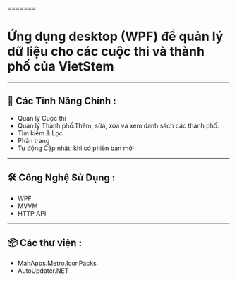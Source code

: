 =======
# Ứng dụng desktop (WPF) để quản lý dữ liệu cho các cuộc thi và thành phố của VietStem
-----------------------------------------------------------------

## 🚀 Các Tính Năng Chính :

- Quản lý Cuộc thi
- Quản lý Thành phố:Thêm, sửa, xóa và xem danh sách các thành phố.
- Tìm kiếm & Lọc
- Phân trang 
- Tự động Cập nhật: khi có phiên bản mới 
-----------------------------------------------------------------

## 🛠️ Công Nghệ Sử Dụng : 
- WPF
- MVVM
- HTTP API
-----------------------------------------------------------------
## 📦 Các thư viện : 
- MahApps.Metro.IconPacks
- AutoUpdater.NET

